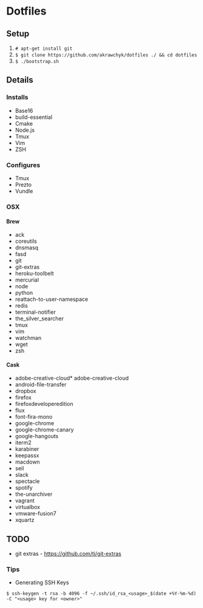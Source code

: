# Dotfiles

## Setup

1. `# apt-get install git`
2. `$ git clone https://github.com/akrawchyk/dotfiles ./ && cd dotfiles`
3. `$ ./bootstrap.sh`

## Details

### Installs

* Base16
* build-essential
* Cmake
* Node.js
* Tmux
* Vim
* ZSH

### Configures

* Tmux
* Prezto
* Vundle

### OSX

#### Brew

* ack
* coreutils
* dnsmasq
* fasd
* git
* git-extras
* heroku-toolbelt
* mercurial
* node
* python
* reattach-to-user-namespace
* redis
* terminal-notifier
* the_silver_searcher
* tmux
* vim
* watchman
* wget
* zsh

#### Cask

* adobe-creative-cloud* adobe-creative-cloud
* android-file-transfer
* dropbox
* firefox
* firefoxdeveloperedition
* flux
* font-fira-mono
* google-chrome
* google-chrome-canary
* google-hangouts
* iterm2
* karabiner
* keepassx
* macdown
* seil
* slack
* spectacle
* spotify
* the-unarchiver
* vagrant
* virtualbox
* vmware-fusion7
* xquartz

## TODO

* git extras - https://github.com/tj/git-extras

### Tips

* Generating SSH Keys

```
$ ssh-keygen -t rsa -b 4096 -f ~/.ssh/id_rsa_<usage>_$(date +%Y-%m-%d) -C "<usage> key for <owner>"
```
